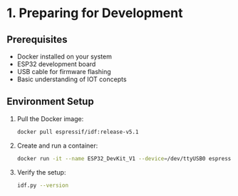 # 1. Preparing for Development

## Prerequisites
- Docker installed on your system
- ESP32 development board
- USB cable for firmware flashing
- Basic understanding of IOT concepts

## Environment Setup
1. Pull the Docker image:
   ```bash
   docker pull espressif/idf:release-v5.1
   ```

2. Create and run a container:
   ```bash
   docker run -it --name ESP32_DevKit_V1 --device=/dev/ttyUSB0 espressif/idf:release-v5.1
   ```

3. Verify the setup:
   ```bash
   idf.py --version
   ```

